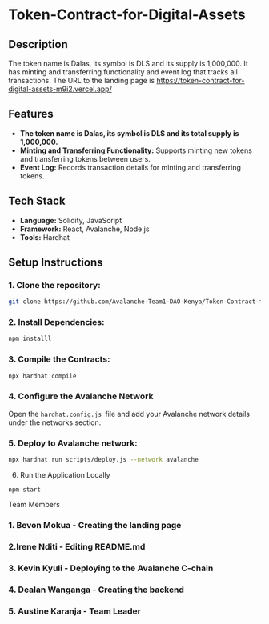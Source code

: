 # Token-Contract-for-Digital-Assets

## Description

The token name is Dalas, its symbol is DLS and its supply is 1,000,000. 
It has minting and transferring functionality and event log that tracks all transactions.
The URL to the landing page is https://token-contract-for-digital-assets-m9i2.vercel.app/ 

## Features

- **The token name is Dalas, its symbol is DLS and its total supply is 1,000,000.**
- **Minting and Transferring Functionality:** Supports minting new tokens and transferring tokens between users.
- **Event Log:** Records transaction details for minting and transferring tokens.

## Tech Stack

- **Language:** Solidity, JavaScript
- **Framework:** React, Avalanche, Node.js
- **Tools:** Hardhat

## Setup Instructions

### 1. Clone the repository:

```bash
git clone https://github.com/Avalanche-Team1-DAO-Kenya/Token-Contract-for-Digital-Assets.git 
```
### 2. Install Dependencies:
```bash
npm installl
```
### 3. Compile the Contracts: 
```bash
npx hardhat compile
```
### 4. Configure the Avalanche Network
Open the ```hardhat.config.js ```file and add your Avalanche network details under the networks section.
### 5. Deploy to Avalanche network:
```bash
npx hardhat run scripts/deploy.js --network avalanche
```
6. Run the Application Locally
```
npm start
```
Team Members
### 1. Bevon Mokua - Creating the landing page
### 2.Irene Nditi - Editing README.md
### 3. Kevin Kyuli - Deploying to the Avalanche C-chain
### 4. Dealan Wanganga - Creating the backend
### 5. Austine Karanja - Team Leader 


